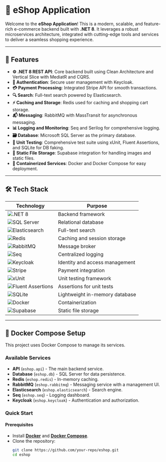 # 🛒 eShop Application

Welcome to the **eShop Application**! This is a modern, scalable, and feature-rich e-commerce backend built with **.NET 8**. It leverages a robust microservices architecture, integrated with cutting-edge tools and services to deliver a seamless shopping experience.

---

## 🚀 Features

- **⚙️ .NET 8 REST API**: Core backend built using Clean Architecture and Vertical Slice with MediatR and CQRS.
- **🔐 Authentication**: Secure user management with Keycloak.
- **💳 Payment Processing**: Integrated Stripe API for smooth transactions.
- **🔍 Search**: Full-text search powered by Elasticsearch.
- **⚡ Caching and Storage**: Redis used for caching and shopping cart storage.
- **📬 Messaging**: RabbitMQ with MassTransit for asynchronous messaging.
- **📊 Logging and Monitoring**: Seq and Serilog for comprehensive logging.
- **🗃️ Database**: Microsoft SQL Server as the primary database.
- **🧪 Unit Testing**: Comprehensive test suite using xUnit, Fluent Assertions, and SQLite for DB faking.
- **📁 Static File Storage**: Supabase integration for handling images and static files.
- **🐳 Containerized Services**: Docker and Docker Compose for easy deployment.

---

## 🛠️ Tech Stack

| Technology               | Purpose                                |
|---------------------------|----------------------------------------|
| ![.NET 8](https://img.shields.io/badge/.NET-8.0-blueviolet) | Backend framework                     |
| ![SQL Server](https://img.shields.io/badge/SQL%20Server-2022-red) | Relational database                   |
| ![Elasticsearch](https://img.shields.io/badge/Elasticsearch-8.15.1-yellowgreen) | Full-text search                      |
| ![Redis](https://img.shields.io/badge/Redis-In%20Memory-red)      | Caching and session storage           |
| ![RabbitMQ](https://img.shields.io/badge/RabbitMQ-Message%20Broker-orange) | Message broker                        |
| ![Seq](https://img.shields.io/badge/Seq-Logging%20Dashboard-blue) | Centralized logging                   |
| ![Keycloak](https://img.shields.io/badge/Keycloak-Authentication-orange) | Identity and access management        |
| ![Stripe](https://img.shields.io/badge/Stripe-Payment%20Integration-lightblue) | Payment integration                   |
| ![xUnit](https://img.shields.io/badge/xUnit-Testing-brightgreen)  | Unit testing framework                |
| ![Fluent Assertions](https://img.shields.io/badge/Fluent%20Assertions-Testing-yellowgreen) | Assertions for unit tests             |
| ![SQLite](https://img.shields.io/badge/SQLite-In%20Memory-lightgrey) | Lightweight in-memory database        |
| ![Docker](https://img.shields.io/badge/Docker-Containerization-blue) | Containerization                      |
| ![Supabase](https://img.shields.io/badge/Supabase-Static%20Files-green) | Static file storage                   |

---

## 🔧 Docker Compose Setup

This project uses Docker Compose to manage its services.

### Available Services

- **API** (`eshop.api`) - The main backend service.
- **Database** (`eshop.db`) - SQL Server for data persistence.
- **Redis** (`eshop.redis`) - In-memory caching.
- **RabbitMQ** (`eshop.rabbitmq`) - Messaging service with a management UI.
- **Elasticsearch** (`eshop.elasticsearch`) - Search engine.
- **Seq** (`eshop.seq`) - Logging dashboard.
- **Keycloak** (`eshop.keycloak`) - Authentication and authorization.

### Quick Start

#### Prerequisites

- Install **[Docker](https://www.docker.com/)** and **[Docker Compose](https://docs.docker.com/compose/)**.
- Clone the repository:
  ```bash
  git clone https://github.com/your-repo/eshop.git
  cd eshop
  ```
